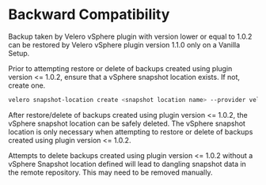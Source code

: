 # Backward Compatibility

Backup taken by Velero vSphere plugin with version lower or equal to 1.0.2 can be restored by Velero vSphere plugin version 1.1.0
only on a Vanilla Setup.

Prior to attempting restore or delete of backups created using plugin version <= 1.0.2, ensure that a vSphere snapshot
location exists. If not, create one.

```bash
velero snapshot-location create <snapshot location name> --provider velero.io/vsphere
```

After restore/delete of backups created using plugin version <= 1.0.2, the vSphere snapshot location can be safely deleted.
The vSphere snapshot location is only necessary when attempting to restore or delete of backups created using plugin
version <= 1.0.2.

Attempts to delete backups created using plugin version <= 1.0.2 without a vSphere Snapshot location defined will lead
to dangling snapshot data in the remote repository. This may need to be removed manually.

